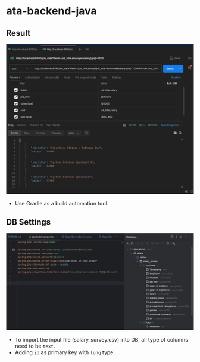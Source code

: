 # ata-backend-java
 
## Result
![image](result/postman-result.png)
* Use Gradle as a build automation tool.

## DB Settings
![image](result/db_table.png)

* To import the input file (salary_survey.csv) into DB, all type of columns need to be `text`.
* Adding `id` as primary key with `long` type.
